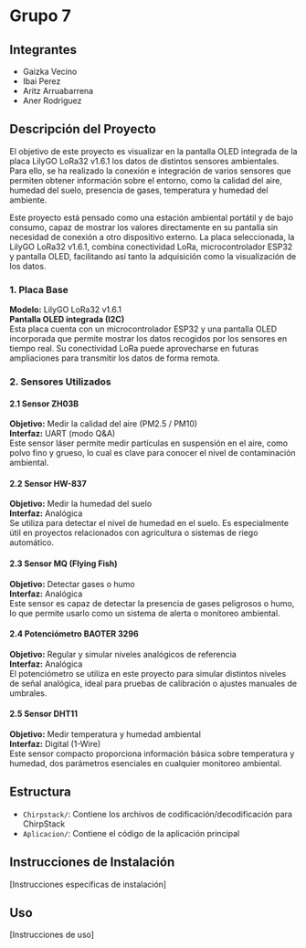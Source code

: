 # Grupo 7

## Integrantes
- Gaizka Vecino
- Ibai Perez
- Aritz Arruabarrena
- Aner Rodriguez

## Descripción del Proyecto

El objetivo de este proyecto es visualizar en la pantalla OLED integrada de la placa LilyGO LoRa32 v1.6.1 los datos de distintos sensores ambientales. Para ello, se ha realizado la conexión e integración de varios sensores que permiten obtener información sobre el entorno, como la calidad del aire, humedad del suelo, presencia de gases, temperatura y humedad del ambiente.

Este proyecto está pensado como una estación ambiental portátil y de bajo consumo, capaz de mostrar los valores directamente en su pantalla sin necesidad de conexión a otro dispositivo externo. La placa seleccionada, la LilyGO LoRa32 v1.6.1, combina conectividad LoRa, microcontrolador ESP32 y pantalla OLED, facilitando así tanto la adquisición como la visualización de los datos.

### 1. Placa Base

**Modelo:** LilyGO LoRa32 v1.6.1  
**Pantalla OLED integrada (I2C)**  
Esta placa cuenta con un microcontrolador ESP32 y una pantalla OLED incorporada que permite mostrar los datos recogidos por los sensores en tiempo real. Su conectividad LoRa puede aprovecharse en futuras ampliaciones para transmitir los datos de forma remota.

### 2. Sensores Utilizados

#### 2.1 Sensor ZH03B  
**Objetivo:** Medir la calidad del aire (PM2.5 / PM10)  
**Interfaz:** UART (modo Q&A)  
Este sensor láser permite medir partículas en suspensión en el aire, como polvo fino y grueso, lo cual es clave para conocer el nivel de contaminación ambiental.

#### 2.2 Sensor HW-837  
**Objetivo:** Medir la humedad del suelo  
**Interfaz:** Analógica  
Se utiliza para detectar el nivel de humedad en el suelo. Es especialmente útil en proyectos relacionados con agricultura o sistemas de riego automático.

#### 2.3 Sensor MQ (Flying Fish)  
**Objetivo:** Detectar gases o humo  
**Interfaz:** Analógica  
Este sensor es capaz de detectar la presencia de gases peligrosos o humo, lo que permite usarlo como un sistema de alerta o monitoreo ambiental.

#### 2.4 Potenciómetro BAOTER 3296  
**Objetivo:** Regular y simular niveles analógicos de referencia  
**Interfaz:** Analógica  
El potenciómetro se utiliza en este proyecto para simular distintos niveles de señal analógica, ideal para pruebas de calibración o ajustes manuales de umbrales.

#### 2.5 Sensor DHT11  
**Objetivo:** Medir temperatura y humedad ambiental  
**Interfaz:** Digital (1-Wire)  
Este sensor compacto proporciona información básica sobre temperatura y humedad, dos parámetros esenciales en cualquier monitoreo ambiental.

## Estructura
- `Chirpstack/`: Contiene los archivos de codificación/decodificación para ChirpStack
- `Aplicacion/`: Contiene el código de la aplicación principal

## Instrucciones de Instalación
[Instrucciones específicas de instalación]

## Uso
[Instrucciones de uso] 
